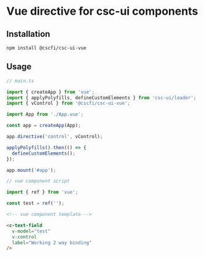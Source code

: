 # Vue directive for csc-ui components

## Installation
```
npm install @cscfi/csc-ui-vue
```

## Usage

```javascript
// main.ts

import { createApp } from 'vue';
import { applyPolyfills, defineCustomElements } from 'csc-ui/loader';
import { vControl } from '@cscfi/csc-ui-vue';

import App from './App.vue';

const app = createApp(App);

app.directive('control', vControl);

applyPolyfills().then(() => {
  defineCustomElements();
});

app.mount('#app');
```

```javascript
// vue component script

import { ref } from 'vue';

const test = ref('');
```

```html
<!-- vue component template -->

<c-text-field
  v-model="test"
  v-control
  label="Working 2 way binding"
/>
```
